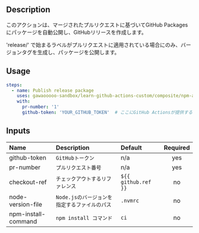 

<!-- actdocs start -->

## Description

このアクションは、マージされたプルリクエストに基づいてGitHub Packagesにパッケージを自動公開し、GitHubリリースを作成します。

'release/' で始まるラベルがプルリクエストに適用されている場合にのみ、バージョンタグを生成し、パッケージを公開します。

## Usage

```yaml
steps:
  - name: Publish release package
    uses: gawaooooo-sandbox/learn-github-actions-custom/composite/npm-auto-publish-on-merge@v0 # This is the version of the action
    with:
      pr-number: '1'
      github-token: 'YOUR_GITHUB_TOKEN'  # ここにGitHub Actionsが提供するデフォルトのトークンを指定
```

## Inputs

| Name | Description | Default | Required |
| :--- | :---------- | :------ | :------: |
| github-token | <code>GitHubトークン</code> | n/a | yes |
| pr-number | <code>プルリクエスト番号</code> | n/a | yes |
| checkout-ref | <code>チェックアウトするリファレンス</code> | `${{ github.ref }}` | no |
| node-version-file | <code>Node.jsのバージョンを指定するファイルのパス</code> | `.nvmrc` | no |
| npm-install-command | <code>npm install コマンド</code> | `ci` | no |

<!-- actdocs end -->



